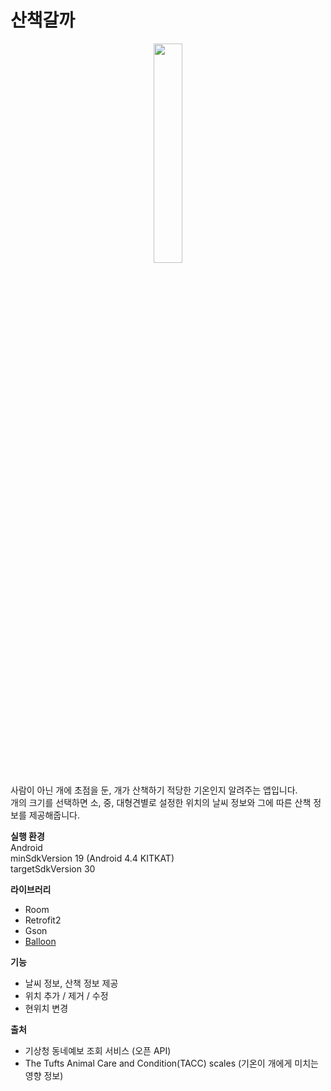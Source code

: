 # 산책갈까
  
<p align="center"><img height="30%" width="30%" src="https://user-images.githubusercontent.com/62249058/120661189-02d34880-c4c3-11eb-9122-199c7d505ddf.gif" /></p>  

사람이 아닌 개에 초점을 둔, 개가 산책하기 적당한 기온인지 알려주는 앱입니다.  
개의 크기를 선택하면 소, 중, 대형견별로 설정한 위치의 날씨 정보와 그에 따른 산책 정보를 제공해줍니다.  
  
**실행 환경**  
Android  
minSdkVersion 19 (Android 4.4 KITKAT)  
targetSdkVersion 30  
  
**라이브러리**
- Room
- Retrofit2
- Gson
- [Balloon](https://github.com/skydoves/Balloon)
  
**기능**
- 날씨 정보, 산책 정보 제공
- 위치 추가 / 제거 / 수정
- 현위치 변경
  
**출처**
- 기상청 동네예보 조회 서비스 (오픈 API)
- The Tufts Animal Care and Condition(TACC) scales (기온이 개에게 미치는 영향 정보)